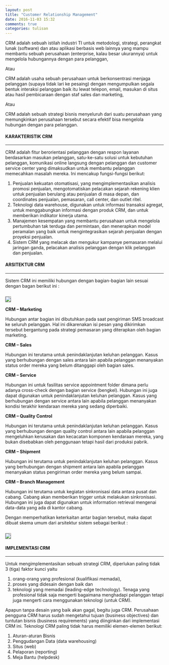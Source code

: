 ```yaml
---
layout: post
title: "Customer Relationship Management"
date: 2016-11-03 15:32
comments: true
categories: tulisan
---
```


CRM adalah sebuah istilah industri TI untuk metodologi, strategi, perangkat lunak (software)
dan atau aplikasi berbasis web lainnya yang mampu membantu sebuah perusahaan
(enterprise, kalau besar ukurannya) untuk mengelola hubungannya dengan para pelanggan,

<!-- more -->

Atau 

CRM adalah usaha sebuah perusahaan untuk berkonsentrasi menjaga pelanggan (supaya
tidak lari ke pesaing) dengan mengumpulkan segala bentuk interaksi pelanggan baik itu lewat
telepon, email, masukan di situs atau hasil pembicaraan dengan staf sales dan marketing,

Atau

CRM adalah sebuah strategi bisnis menyeluruh dari suatu perusahaan yang memungkinkan
perusahaan tersebut secara efektif bisa mengelola hubungan dengan para pelanggan.

#### KARAKTERISTIK CRM

<hr />

CRM adalah fitur berorientasi pelanggan dengan respon layanan berdasarkan masukan pelanggan, satu-ke-satu solusi untuk kebutuhan pelanggan, komunikasi online langsung dengan pelanggan dan customer service center yang dimaksudkan untuk membantu pelanggan memecahkan masalah mereka. Ini mencakup fungsi-fungsi berikut:

<ol>
	<li>Penjualan kekuatan otomatisasi, yang mengimplementasikan analisis promosi penjualan, mengotomatiskan pelacakan sejarah rekening klien untuk penjualan berulang atau penjualan di masa depan, dan сoordinates penjualan, pemasaran, call center, dan outlet ritel.</li>
	<li>Teknologi data warehouse, digunakan untuk informasi transaksi agregat, untuk menggabungkan informasi dengan produk CRM, dan untuk memberikan indikator kinerja utama.</li>
	<li>Manajemen kesempatan yang membantu perusahaan untuk mengelola pertumbuhan tak terduga dan permintaan, dan menerapkan model peramalan yang baik untuk mengintegrasikan sejarah penjualan dengan proyeksi penjualan.</li>
	<li>Sistem CRM yang melacak dan mengukur kampanye pemasaran melalui jaringan ganda, pelacakan analisis pelanggan dengan klik pelanggan dan penjualan.</li>
</ol>

#### ARSITEKTUR CRM

<hr />

Sistem CRM ini memiliki hubungan dengan bagian-bagian lain sesuai dengan bagan berikut ini :

<img src="{{root_url}}/images/blog/crm/arsitektur.jpg" style="border:1px solid grey;margin-top:0.8em">

<b>CRM – Marketing</b>

Hubungan antar bagian ini dibutuhkan pada saat pengiriman SMS broadcast ke seluruh pelanggan. Hal ini dikarenakan isi pesan yang dikirimkan tersebut bergantung pada strategi pemasaran yang diterapkan oleh bagian marketing.

<b>CRM – Sales</b>

Hubungan ini terutama untuk penindaklanjutan keluhan pelanggan. Kasus yang berhubungan dengan sales antara lain apabila pelanggan menanyakan status order mereka yang belum ditanggapi oleh bagian sales.

<b>CRM – Service</b>

Hubungan ini untuk fasilitas service appointment folder dimana perlu adanya cross-check dengan bagian service (bengkel). Hubungan ini juga dapat digunakan untuk penindaklanjutan keluhan pelanggan. Kasus yang berhubungan dengan service antara lain apabila pelanggan menanyakan kondisi terakhir kendaraan mereka yang sedang diperbaiki.

<b>CRM – Quality Control</b>

Hubungan ini terutama untuk penindaklanjutan keluhan pelanggan. Kasus yang berhubungan dengan quality control antara lain apabila pelanggan mengeluhkan kerusakan dan kecacatan komponen kendaraan mereka, yang bukan disebabkan oleh penggunaan tetapi hasil dari produksi pabrik.

<b>CRM – Shipment</b>

Hubungan ini terutama untuk penindaklanjutan keluhan pelanggan. Kasus yang berhubungan dengan shipment antara lain apabila pelanggan menanyakan status pengiriman order mereka yang belum sampai.

<b>CRM – Branch Management</b>

Hubungan ini terutama untuk kegiatan sinkronisasi data antara pusat dan cabang. Cabang akan memberikan trigger untuk melakukan sinkronisasi. Hubungan ini juga dapat digunakan untuk information retrieval mengenai data-data yang ada di kantor cabang.

Dengan memperhatikan keterkaitan antar bagian tersebut, maka dapat dibuat skema umum dari arsitektur sistem sebagai berikut :

<img src="{{root_url}}/images/blog/crm/bagan_arsitektur.jpg" style="border:1px solid grey;margin-top:0.8em">

#### IMPLEMENTASI CRM

<hr />

Untuk mengimplementasikan sebuah strategi CRM,
diperlukan paling tidak 3 (tiga) faktor kunci yaitu 

<ol>
<li>orang-orang yang profesional (kualifikasi memadai),
</li><li>proses yang didesain dengan baik dan 
</li><li>teknologi yang memadai (leading-edge technology).
Tenaga yang profesional tidak saja mengerti
bagaimana menghadapi pelanggan tetapi juga
mengerti cara menggunakan teknologi (untuk CRM).
</li></ol>

Apapun tanpa desain yang baik akan gagal, begitu
juga CRM. Perusahaan pengguna CRM harus sudah
mengetahui tujuan (business objectives) dan tuntutan
bisnis (business requirements) yang diinginkan dari
implementasi CRM ini. Teknologi CRM paling tidak
harus memiliki elemen-elemen berikut:

<ol>
	<li>Aturan-aturan Bisnis</li>
	<li>Penggudangan Data (data warehousing)</li>
	<li>Situs (web)</li>
	<li>Pelaporan (reporting)</li>
	<li>Meja Bantu (helpdesk)</li>
</ol>